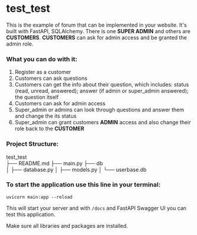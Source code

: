 # test_test

This is the example of forum that can be implemented in your website. It's built with FastAPI, SQLAlchemy. 
There is one **SUPER ADMIN** and others are **CUSTOMERS**. **CUSTOMERS** can ask for admin access and be granted the admin role. 
### What you can do with it:
1. Register as a customer
2. Customers can ask questions 
3. Customers can get the info about their question, which includes: status (read, unread, answered); answer (if admin or super_admin answered); the question itself 
4. Customers can ask for admin access 
5. Super_admin or admins can look through questions and answer them and change the its status 
6. Super_admin can grant customers **ADMIN** access and also change their role back to the **CUSTOMER** 

### Project Structure: 
test_test<br/> ├── README.md ├── main.py ├── db<br/> │ ├── database.py │ ├── models.py │ └── userbase.db

### To start the application use this line in your terminal: 
```
uvicorn main:app --reload
```

This will start your server and with `/docs` and FastAPI Swagger UI you can test this application. 

Make sure all libraries and packages are installed. 